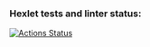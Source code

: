 ### Hexlet tests and linter status:
[![Actions Status](https://github.com/Mcvvp/python-project-50/actions/workflows/hexlet-check.yml/badge.svg)](https://github.com/Mcvvp/python-project-50/actions)